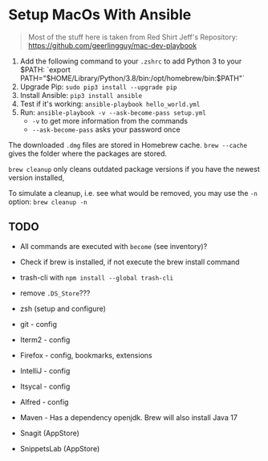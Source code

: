# Setup MacOs With Ansible

> Most of the stuff here is taken from Red Shirt Jeff's Repository: https://github.com/geerlingguy/mac-dev-playbook

1. Add the following command to your `.zshrc` to add Python 3 to your $PATH: `export PATH="$HOME/Library/Python/3.8/bin:/opt/homebrew/bin:$PATH"`
2. Upgrade Pip: `sudo pip3 install --upgrade pip`
3. Install Ansible: `pip3 install ansible`
4. Test if it's working: `ansible-playbook hello_world.yml`
5. Run: `ansible-playbook -v --ask-become-pass setup.yml`
    * `-v` to get more information from the commands
    * `--ask-become-pass` asks your password once

The downloaded `.dmg` files are stored in Homebrew cache.
`brew --cache` gives the folder where the packages are stored.

`brew cleanup` only cleans outdated package versions if you have the newest version installed,

To simulate a cleanup, i.e. see what would be removed, you may use the `-n` option: `brew cleanup -n`


## TODO
 * All commands are executed with `become` (see inventory)?

 * Check if brew is installed, if not execute the brew install command
 * trash-cli with `npm install --global trash-cli`

 * remove `.DS_Store`???

 * zsh (setup and configure)
 * git - config
 * Iterm2 - config
 * Firefox - config, bookmarks, extensions
 * IntelliJ - config
 * Itsycal - config
 * Alfred - config
 * Maven - Has a dependency openjdk. Brew will also install Java 17
 * Snagit (AppStore)
 * SnippetsLab (AppStore)